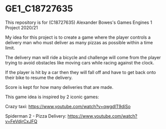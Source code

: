 # GE1_C18727635
This repository is for (C18727635) Alexander Bowes's Games Engines 1 Project 2020/21


My idea for this project is to create a game where the player
controls a delivery man who must deliver as many pizzas as possible
within a time limit.

The delivery man will ride a bicycle and challenge will come from the
player trying to avoid obstacles like moving cars while racing against
the clock.

If the player is hit by a car then they will fall off and have to get back 
onto their bike to resume the delivery.

Score is kept for how many deliveries that are made.

This game idea is inspired by 2 iconic games:

Crazy taxi: https://www.youtube.com/watch?v=qwgdlT9diSo

Spiderman 2 - Pizza Delivery: https://www.youtube.com/watch?v=FeVdjrCxJFQ